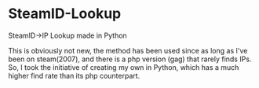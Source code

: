 SteamID-Lookup
==============

SteamID->IP Lookup made in Python

This is obviously not new, the method has been used since as long as I've been on steam(2007), 
and there is a php version (gag) that rarely finds IPs. So, I took the initiative of creating my own in Python,
which has a much higher find rate than its php counterpart. 
